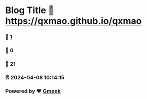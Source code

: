 # Blog Title :link: https://qxmao.github.io/qxmao 
### :page_facing_up: [1](https://qxmao.github.io/qxmao/tag.html) 
### :speech_balloon: 0 
### :hibiscus: 21 
### :alarm_clock: 2024-04-08 10:14:15 
### Powered by :heart: [Gmeek](https://github.com/Meekdai/Gmeek)
